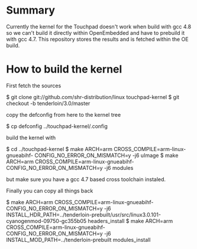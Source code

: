 Summary
=======

Currently the kernel for the Touchpad doesn't work when build with gcc 4.8 so we can't
build it directly within OpenEmbedded and have to prebuild it with gcc 4.7. This
repository stores the results and is fetched within the OE build.

How to build the kernel
=======================

First fetch the sources

$ git clone git://github.com/shr-distribution/linux touchpad-kernel
$ git checkout -b tenderloin/3.0/master

copy the defconfig from here to the kernel tree

$ cp defconfig ../touchpad-kernel/.config

build the kernel with

$ cd ../touchpad-kernel
$ make ARCH=arm CROSS_COMPILE=arm-linux-gnueabihf- CONFIG_NO_ERROR_ON_MISMATCH=y -j6 uImage
$ make ARCH=arm CROSS_COMPILE=arm-linux-gnueabihf- CONFIG_NO_ERROR_ON_MISMATCH=y -j6 modules

but make sure you have a gcc 4.7 based cross toolchain instaled.

Finally you can copy all things back

$ make ARCH=arm CROSS_COMPILE=arm-linux-gnueabihf- CONFIG_NO_ERROR_ON_MISMATCH=y -j6 INSTALL_HDR_PATH=../tenderloin-prebuilt/usr/src/linux3.0.101-cyanogenmod-09750-gc355b05 headers_install
$ make ARCH=arm CROSS_COMPILE=arm-linux-gnueabihf- CONFIG_NO_ERROR_ON_MISMATCH=y -j6 INSTALL_MOD_PATH=../tenderloin-prebuilt modules_install

